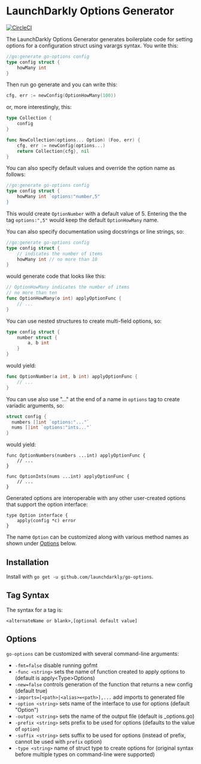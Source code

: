 # LaunchDarkly Options Generator

[![CircleCI](https://circleci.com/gh/launchdarkly/go-options.svg?style=svg)](https://circleci.com/gh/launchdarkly/go-options)

The LaunchDarkly Options Generator generates boilerplate code for setting options for a configuration struct using varargs syntax.  You write this:

```go
//go:generate go-options config
type config struct {
	howMany int
}
```

Then run go generate and you can write this:

```go
cfg, err := newConfig(OptionHowMany(100))
```

or, more interestingly, this:

```go
type Collection {
    config
}

func NewCollection(options... Option) (Foo, err) {
    cfg, err := newConfig(options...)
    return Collection{cfg}, nil
}
```

You can also specify default values and override the option name as follows:

```go
//go:generate go-options config
type config struct {
	howMany int `options:"number,5"
}
```

This would create `OptionNumber` with a default value of 5.  Entering the the tag `options:",5"` would keep the default `OptionHowMany` name.

You can also specify documentation using docstrings or line strings, so:

```go
//go:generate go-options config
type config struct {
    // indicates the number of items
    howMany int // no more than 10
}
```

would generate code that looks like this:

```go
// OptionHowMany indicates the number of items
// no more than ten
func OptionHowMany(o int) applyOptionFunc {
    // ...
}
```

You can use nested structures to create multi-field options, so:


```go
type config struct {
    number struct {
        a, b int
    }
}
```

would yield:

```go
func OptionNumber(a int, b int) applyOptionFunc {
    // ...
}
```

You can use also use "..." at the end of a name in `options` tag to create variadic arguments, so:

```go
struct config {
  numbers []int `options:"..."`
  nums []int `options:"ints..."`
}
```

would yield:

```
func OptionNumbers(numbers ...int) applyOptionFunc {
    // ...
}

func OptionInts(nums ...int) applyOptionFunc {
    // ...
}
```

Generated options are interoperable with any other user-created options that support the option interface:

```
type Option interface {
    apply(config *c) error
}
```

The name `Option` can be customized along with various method names as shown under [Options](#options) below.

## Installation

Install with `go get -u github.com/launchdarkly/go-options`.

## Tag Syntax

The syntax for a tag is:

`<alternateName or blank>,[optional default value]`

## Options

`go-options` can be customized with several command-line arguments:

- `-fmt=false` disable running gofmt
- `-func <string>` sets the name of function created to apply options to <type> (default is apply&lt;Type&gt;Options)
- `-new=false` controls generation of the function that returns a new config (default true)
- `-imports=[<path>|<alias>=<path>],...` add imports to generated file
- `-option <string>` sets name of the interface to use for options (default "Option")
- `-output <string>` sets the name of the output file (default is <type>_options.go)
- `-prefix <string>` sets prefix to be used for options (defaults to the value of `option`)
- `-suffix <string>` sets suffix to be used for options (instead of prefix, cannot be used with `prefix` option)
- `-type <string>` name of struct type to create options for (original syntax before multiple types on command-line were supported)
